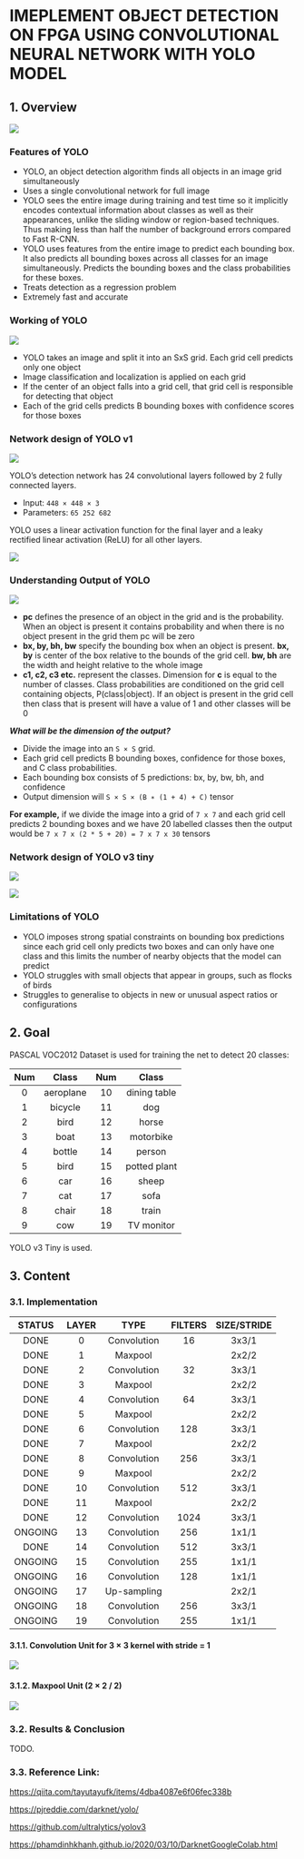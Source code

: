 # IMEPLEMENT OBJECT DETECTION ON FPGA USING CONVOLUTIONAL NEURAL NETWORK WITH YOLO MODEL

## 1. Overview

![](reference/img_YOLO_Object_Detection.png)

### Features of YOLO

- YOLO, an object detection algorithm finds all objects in an image grid simultaneously
- Uses a single convolutional network for full image
- YOLO sees the entire image during training and test time so it implicitly encodes contextual information about classes as well as their appearances, unlike the sliding window or region-based techniques. Thus making less than half the number of background errors compared to Fast R-CNN.
- YOLO uses features from the entire image to predict each bounding box. It also predicts all bounding boxes across all classes for an image simultaneously. Predicts the bounding boxes and the class probabilities for these boxes.
- Treats detection as a regression problem
- Extremely fast and accurate

### Working of YOLO

![](reference/img_YOLO_model.png)

- YOLO takes an image and split it into an SxS grid. Each grid cell predicts only one object
- Image classification and localization is applied on each grid
- If the center of an object falls into a grid cell, that grid cell is responsible for detecting that object
- Each of the grid cells predicts B bounding boxes with confidence scores for those boxes

### Network design of YOLO v1

![](reference/img_YOLO_architecture.png)

YOLO’s detection network has 24 convolutional layers followed by 2 fully connected layers.

- Input: `448 × 448 × 3`
- Parameters: `65 252 682`

YOLO uses a linear activation function for the final layer and a leaky rectified linear activation (ReLU) for all other layers.

![](reference/img_leaky_ReLU.png)

### Understanding Output of YOLO

![](reference/img_YOLO_output.png)

- **pc** defines the presence of an object in the grid and is the probability. When an object is present it contains probability and when there is no object present in the grid them pc will be zero
- **bx, by, bh, bw** specify the bounding box when an object is present. **bx, by** is center of the box relative to the bounds of the grid cell. **bw, bh** are the width and height relative to the whole image
- **c1, c2, c3 etc.** represent the classes. Dimension for **c** is equal to the number of classes. Class probabilities are conditioned on the grid cell containing objects, P(class|object). If an object is present in the grid cell then class that is present will have a value of 1 and other classes will be 0

***What will be the dimension of the output?***

- Divide the image into an `S × S` grid.
- Each grid cell predicts B bounding boxes, confidence for those boxes, and C class probabilities.
- Each bounding box consists of 5 predictions: bx, by, bw, bh, and confidence
- Output dimension will `S × S × (B ∗ (1 + 4) + C)` tensor

**For example,** if we divide the image into a grid of `7 x 7` and each grid cell predicts 2 bounding boxes and we have 20 labelled classes then the output would be `7 x 7 x (2 * 5 + 20) = 7 x 7 x 30` tensors

### Network design of YOLO v3 tiny

![](reference/diagrams/YOLOv3Tiny-yolov3-tiny-top.png)

![](reference/You-Only-Look-One-v3-tiny-YOLOv3-tiny-network-structure.png)

### Limitations of YOLO

- YOLO imposes strong spatial constraints on bounding box predictions since each grid cell only predicts two boxes and can only have one class and this limits the number of nearby objects that the model can predict
- YOLO struggles with small objects that appear in groups, such as flocks of birds
- Struggles to generalise to objects in new or unusual aspect ratios or configurations

## 2. Goal

PASCAL VOC2012 Dataset is used for training the net to detect 20 classes:

Num | Class | Num | Class
:-:|:-:|:-:|:-:
0 | aeroplane | 10 | dining table
1 | bicycle | 11| dog
2 | bird | 12 | horse
3 | boat | 13 | motorbike
4 | bottle | 14 | person
5 | bird | 15 | potted plant
6 | car | 16 | sheep
7 | cat | 17 | sofa
8 | chair | 18 | train
9 | cow | 19 | TV monitor

YOLO v3 Tiny is used.

## 3. Content

### 3.1. Implementation

STATUS  | LAYER | TYPE        | FILTERS | SIZE/STRIDE
:------:|:-----:|:-----------:|:-------:|:-----------:
DONE | 0     | Convolution | 16      | 3x3/1
DONE    | 1     | Maxpool     |         | 2x2/2
DONE | 2     | Convolution | 32      | 3x3/1
DONE    | 3     | Maxpool     |         | 2x2/2
DONE | 4     | Convolution | 64      | 3x3/1
DONE    | 5     | Maxpool     |         | 2x2/2
DONE | 6     | Convolution | 128     | 3x3/1
DONE    | 7     | Maxpool     |         | 2x2/2
DONE | 8     | Convolution | 256     | 3x3/1
DONE    | 9     | Maxpool     |         | 2x2/2
DONE | 10    | Convolution | 512     | 3x3/1
DONE    | 11    | Maxpool     |         | 2x2/2
DONE | 12    | Convolution | 1024    | 3x3/1
ONGOING | 13    | Convolution | 256     | 1x1/1
DONE | 14    | Convolution | 512     | 3x3/1
ONGOING | 15    | Convolution | 255     | 1x1/1
ONGOING | 16    | Convolution | 128     | 1x1/1
ONGOING | 17    | Up-sampling |         | 2x2/1
ONGOING | 18    | Convolution | 256     | 3x3/1
ONGOING | 19    | Convolution | 255     | 1x1/1

#### 3.1.1. Convolution Unit for 3 × 3 kernel with stride = 1

![](reference/diagrams/Conv_Unit_Diagram-Official.png)

#### 3.1.2. Maxpool Unit (2 × 2 / 2)

![](reference/diagrams/Maxpool.png)

### 3.2. Results & Conclusion

TODO.

### 3.3. Reference Link:

https://qiita.com/tayutayufk/items/4dba4087e6f06fec338b

https://pjreddie.com/darknet/yolo/

https://github.com/ultralytics/yolov3

https://phamdinhkhanh.github.io/2020/03/10/DarknetGoogleColab.html

